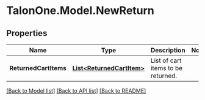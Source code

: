 # TalonOne.Model.NewReturn
## Properties

Name | Type | Description | Notes
------------ | ------------- | ------------- | -------------
**ReturnedCartItems** | [**List&lt;ReturnedCartItem&gt;**](ReturnedCartItem.md) | List of cart items to be returned. | 

[[Back to Model list]](../README.md#documentation-for-models) [[Back to API list]](../README.md#documentation-for-api-endpoints) [[Back to README]](../README.md)

